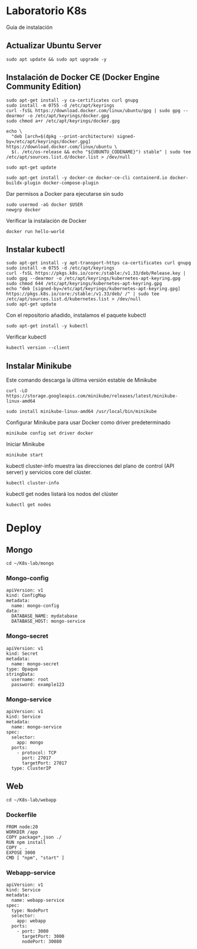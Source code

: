 # Laboratorio K8s
Guia de instalación
## Actualizar Ubuntu Server
```
sudo apt update && sudo apt upgrade -y
```
## Instalación de Docker CE (Docker Engine Community Edition) 
```
sudo apt-get install -y ca-certificates curl gnupg
sudo install -m 0755 -d /etc/apt/keyrings
curl -fsSL https://download.docker.com/linux/ubuntu/gpg | sudo gpg --dearmor -o /etc/apt/keyrings/docker.gpg
sudo chmod a+r /etc/apt/keyrings/docker.gpg
```
```
echo \
  "deb [arch=$(dpkg --print-architecture) signed-by=/etc/apt/keyrings/docker.gpg] https://download.docker.com/linux/ubuntu \
  $(. /etc/os-release && echo "${UBUNTU_CODENAME}") stable" | sudo tee /etc/apt/sources.list.d/docker.list > /dev/null
```
```
sudo apt-get update
```
```
sudo apt-get install -y docker-ce docker-ce-cli containerd.io docker-buildx-plugin docker-compose-plugin
```
Dar permisos a Docker para ejecutarse sin sudo

```
sudo usermod -aG docker $USER
newgrp docker
```

Verificar la instalación de Docker

```
docker run hello-world
```

## Instalar kubectl

```
sudo apt-get install -y apt-transport-https ca-certificates curl gnupg
sudo install -m 0755 -d /etc/apt/keyrings
curl -fsSL https://pkgs.k8s.io/core:/stable:/v1.33/deb/Release.key | sudo gpg --dearmor -o /etc/apt/keyrings/kubernetes-apt-keyring.gpg
sudo chmod 644 /etc/apt/keyrings/kubernetes-apt-keyring.gpg
echo "deb [signed-by=/etc/apt/keyrings/kubernetes-apt-keyring.gpg] https://pkgs.k8s.io/core:/stable:/v1.33/deb/ /" | sudo tee /etc/apt/sources.list.d/kubernetes.list > /dev/null
sudo apt-get update
```

Con el repositorio añadido, instalamos el paquete kubectl
```
sudo apt-get install -y kubectl
```
Verificar kubectl
```
kubectl version --client
```
## Instalar Minikube
Este comando descarga la última versión estable de Minikube
```
curl -LO https://storage.googleapis.com/minikube/releases/latest/minikube-linux-amd64
```
```
sudo install minikube-linux-amd64 /usr/local/bin/minikube
```
Configurar Minikube para usar Docker como driver predeterminado
```
minikube config set driver docker
```
Iniciar Minikube
```
minikube start
```
kubectl cluster-info muestra las direcciones del plano de control (API server) y servicios core del clúster.
```
kubectl cluster-info
```
kubectl get nodes listará los nodos del clúster
```
kubectl get nodes
```

# Deploy


## Mongo
```
cd ~/K8s-lab/mongo 
```

### Mongo-config
```
apiVersion: v1
kind: ConfigMap
metadata:
  name: mongo-config
data:
  DATABASE_NAME: mydatabase
  DATABASE_HOST: mongo-service
```
### Mongo-secret
```
apiVersion: v1
kind: Secret
metadata:
  name: mongo-secret
type: Opaque
stringData:
  username: root
  password: example123
```
### Mongo-service
```
apiVersion: v1
kind: Service
metadata:
  name: mongo-service
spec:
  selector:
    app: mongo
  ports:
    - protocol: TCP
      port: 27017
      targetPort: 27017
  type: ClusterIP
```
## Web
```
cd ~/K8s-lab/webapp 
```

### Dockerfile
```
FROM node:20
WORKDIR /app
COPY package*.json ./
RUN npm install
COPY . .
EXPOSE 3000
CMD [ "npm", "start" ]
```

### Webapp-service
```
apiVersion: v1
kind: Service
metadata:
  name: webapp-service
spec:
  type: NodePort
  selector:
    app: webapp
  ports:
    - port: 3000
      targetPort: 3000
      nodePort: 30080
```
